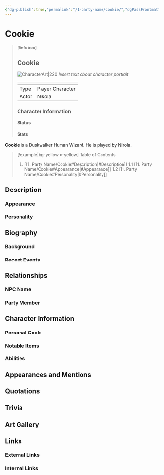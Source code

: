 ```yaml
---
{"dg-publish":true,"permalink":"/1-party-name/cookie/","dgPassFrontmatter":true}
---
```


# Cookie
> [!infobox]
> ## **Cookie**
> ![CharacterArt|220](https://encrypted-tbn0.gstatic.com/images?q=tbn:ANd9GcR0qAyHWqphrd9sdj7KtA7Pu4iX-bxcnKBdBw&s)
> *Insert text about character portrait*
> <table><colgroup></colgroup><thead><tr><th></th><th></th></tr></thead><tbody><tr><td>Type</td><td>Player Character</td></tr><tr><td>Actor</td><td>Nikola</td></tr><tr></tbody></table>
> <h3> Character Information </h3>
> 
> <h4> Status </h4>
> 
> <h4> Stats </h4>
> 

**Cookie** is a Duskwalker Human Wizard. He is played by Nikola.

> [!example|bg-yellow c-yellow] Table of Contents 
> 1. [[1. Party Name/Cookie#Description\|#Description]]
> 	1.1 [[1. Party Name/Cookie#Appearance\|#Appearance]]
> 	1.2 [[1. Party Name/Cookie#Personality\|#Personality]]

## Description
### Appearance
### Personality

## Biography
### Background
### Recent Events

## Relationships 
### NPC Name
### Party Member

## Character Information
### Personal Goals 
### Notable Items
### Abilities 

## Appearances and Mentions

## Quotations

## Trivia

## Art Gallery

## Links
### External Links
### Internal Links